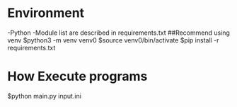 # Environment
-Python
-Module list are described in requirements.txt
##Recommend using venv
$python3 -m venv venv0
$source venv0/bin/activate
$pip install -r requirements.txt

# How Execute programs

$python main.py input.ini
